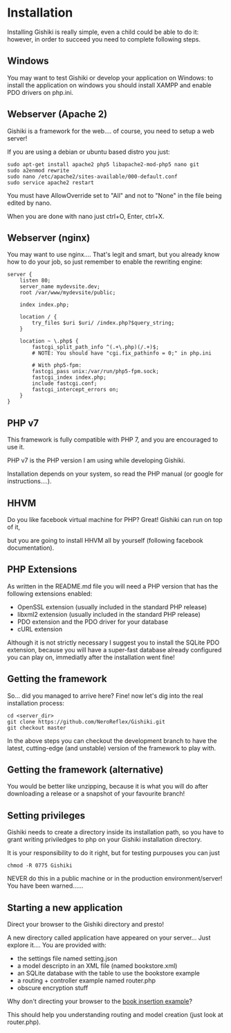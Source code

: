 # Installation
Installing Gishiki is really simple, even a child could be able to do it:
however, in order to succeed you need to complete following steps.

## Windows
You may want to test Gishiki or develop your application on Windows:
to install the application on windows you should install XAMPP and enable PDO drivers on php.ini. 

## Webserver (Apache 2)
Gishiki is a framework for the web.... of course, you need to setup a web server!

If you are using a debian or ubuntu based distro you just:

```shell
sudo apt-get install apache2 php5 libapache2-mod-php5 nano git
sudo a2enmod rewrite
sudo nano /etc/apache2/sites-available/000-default.conf
sudo service apache2 restart
```

You must have AllowOverride set to "All" and not to "None" in the file being edited by nano.

When you are done with nano just ctrl+O, Enter, ctrl+X.

## Webserver (nginx)
You may want to use nginx.... That's legit and smart, but you already know how to 
do your job, so just remember to enable the rewriting engine:

```nginx
server {
	listen 80;
	server_name mydevsite.dev;
	root /var/www/mydevsite/public;

	index index.php;

	location / {
		try_files $uri $uri/ /index.php?$query_string;
	}

	location ~ \.php$ {
		fastcgi_split_path_info ^(.+\.php)(/.+)$;
		# NOTE: You should have "cgi.fix_pathinfo = 0;" in php.ini

		# With php5-fpm:
		fastcgi_pass unix:/var/run/php5-fpm.sock;
		fastcgi_index index.php;
		include fastcgi.conf;
		fastcgi_intercept_errors on;
	}
}
```

## PHP v7
This framework is fully compatible with PHP 7, and you are encouraged to use it.

PHP v7 is the PHP version I am using while developing Gishiki.

Installation depends on your system, so read the PHP manual (or google for instructions....).

## HHVM
Do you like facebook virtual machine for PHP? Great! Gishiki can run on top of it, 

but you are going to install HHVM all by yourself (following facebook documentation).

## PHP Extensions
As written in the README.md file you will need a PHP version that has the following extensions enabled:
   
   -    OpenSSL extension (usually included in the standard PHP release)
   -    libxml2 extension (usually included in the standard PHP release)
   -    PDO extension and the PDO driver for your database
   -    cURL extension

Although it is not strictly necessary I suggest you to install the SQLite PDO extension,
because you will have a super-fast database already configured you can play on, 
immediatly after the installation went fine!

## Getting the framework
So... did you managed to arrive here? Fine! now let's dig into the real installation process:

```shell
cd <server_dir>
git clone https://github.com/NeroReflex/Gishiki.git
git checkout master
```

In the above steps you can checkout the development branch to have the latest,
cutting-edge (and unstable) version of the framework to play with.

## Getting the framework (alternative)
You would be better like unzipping, because it is what you will do after 
downloading a release or a snapshot of your favourite branch!

## Setting privileges
Gishiki needs to create a directory inside its installation path, so you have to
grant writing priviledges to php on your Gishiki installation directory.

It is your responsibility to do it right, but for testing purpouses you can just

```shell
chmod -R 0775 Gishiki
```

NEVER do this in a public machine or in the production environment/server!
You have been warned......

## Starting a new application
Direct your browser to the Gishiki directory and presto!

A new directory called application have appeared on your server...
Just explore it.... You are provided with:

   - the settings file named setting.json
   - a model descripto in an XML file (named bookstore.xml)
   - an SQLite database with the table to use the bookstore example
   - a routing + controller example named router.php
   - obscure encryption stuff

Why don't directing your browser to the [book insertion example](site.com/book/new/Example%20Book/Example%20Author/19.99/2010-01-02%2003:04:05)?

This should help you understanding routing and model creation (just look at router.php).